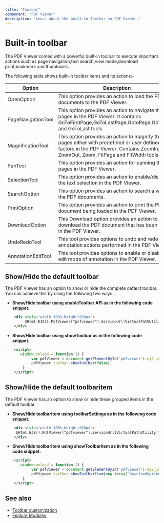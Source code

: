 ```yaml
---
title: "Toolbar"
component: "PDF Viewer"
description: "Learn about the built-in Toolbar in PDF Viewer."
---
```


# Built-in toolbar

The PDF Viewer comes with a powerful built-in toolbar to execute important actions such as page navigation,text search,view mode,download print,bookmark and thumbnails.

The following table shows built-in toolbar items and its actions:-

| Option | Description |
|---|---|
| OpenOption | This option provides an action to load the PDF documents to the PDF Viewer.|
| PageNavigationTool | This option provides an action to navigate the pages in the PDF Viewer. It contains GoToFirstPage,GoToLastPage,GotoPage,GoToNext, and GoToLast tools.|
| MagnificationTool | This option provides an action to magnify the pages either with predefined or user defined zoom factors in the PDF Viewer. Contains ZoomIn, ZoomOut, Zoom, FitPage and FitWidth tools|
| PanTool |This option provides an action for panning the pages in the PDF Viewer.|
| SelectionTool |This option provides an action to enable/disable the text selection in the PDF Viewer.|
| SearchOption |This option provides an action to search a word in the PDF documents.|
| PrintOption |This option provides an action to print the PDF document being loaded in the PDF Viewer.|
| DownloadOption |This Download option provides an action to download the PDF document that has been loaded in the PDF Viewer.|
| UndoRedoTool | This tool provides options to undo and redo the annotation actions performed in the PDF Viewer.|
| AnnotationEditTool | This tool provides options to enable or disable the edit mode of annotation in the PDF Viewer.|

## Show/Hide the default toolbar

The PDF Viewer has an option to show or hide the complete default toolbar. You can achieve this by using the following two ways.,

* **Show/Hide toolbar using enableToolbar API as in the following code snippet.**

```html
    <div style="width:100%;height:600px">
         @Html.EJS().PdfViewer("pdfviewer").ServiceUrl(VirtualPathUtility.ToAbsolute("~/api/PdfViewer/")).EnableToolbar(false).DocumentPath("Hive_Succinctly.pdf").Render()
    </div>
```

* **Show/Hide toolbar using showToolbar as in the following code snippet.**

```html
    <script>
       window.onload = function () {
            var pdfViewer = document.getElementById('pdfviewer').ej2_instances[0];
            pdfViewer.toolbar.showToolbar(false);
        }
    </script>
```

## Show/Hide the default toolbaritem

The PDF Viewer has an option to show or hide these grouped items in the default toolbar.

* **Show/Hide toolbaritem using toolbarSettings as in the following code snippet.**

```html
    <div style="width:100%;height:600px">
     @Html.EJS().PdfViewer("pdfviewer").ServiceUrl(VirtualPathUtility.ToAbsolute("~/api/PdfViewer/")).EnableToolbar(false).ToolbarSettings(new Syncfusion.EJ2.PdfViewer.PdfViewerToolbarSettings{ ShowTooltip = true, ToolbarItem = "OpenOption" ).DocumentPath("Hive_Succinctly.pdf").Render()
    </div>
```

* **Show/Hide toolbaritem using showToolbaritem as in the following code snippet.**

```html
    <script>
       window.onload = function () {
            var pdfViewer = document.getElementById('pdfviewer').ej2_instances[0];
            pdfViewer.toolbar.showToolbarItem(new Array("DownloadOption"),true);
        }
    </script>
```

## See also

* [Toolbar customization](./how-to/toolbar_customization)
* [Feature Modules](./feature-module)